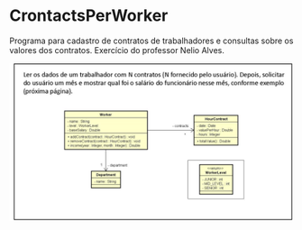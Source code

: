 # CrontactsPerWorker
Programa para cadastro de contratos de trabalhadores e consultas sobre os valores dos contratos. Exercício do professor Nelio Alves.

![Entidades](https://github.com/devel-ez/CrontactsPerWorker/blob/master/entitiese1.png)
